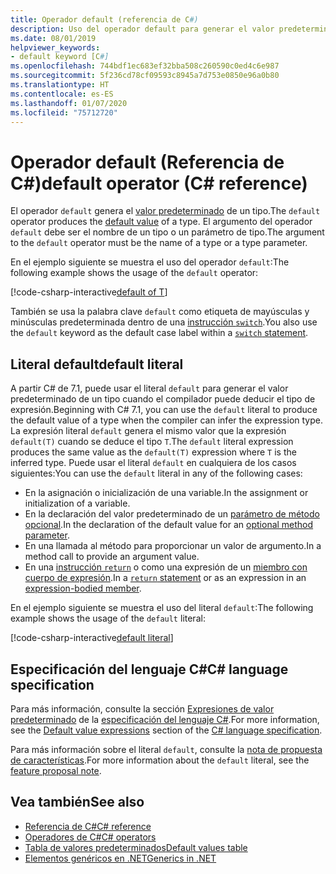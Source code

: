 ```yaml
---
title: Operador default (referencia de C#)
description: Uso del operador default para generar el valor predeterminado de un tipo
ms.date: 08/01/2019
helpviewer_keywords:
- default keyword [C#]
ms.openlocfilehash: 744bdf1ec683ef32bba508c260590c0ed4c6e987
ms.sourcegitcommit: 5f236cd78cf09593c8945a7d753e0850e96a0b80
ms.translationtype: HT
ms.contentlocale: es-ES
ms.lasthandoff: 01/07/2020
ms.locfileid: "75712720"
---
```

# <a name="default-operator-c-reference"></a><span data-ttu-id="1645b-103">Operador default (Referencia de C#)</span><span class="sxs-lookup"><span data-stu-id="1645b-103">default operator (C# reference)</span></span>

<span data-ttu-id="1645b-104">El operador `default` genera el [valor predeterminado](../keywords/default-values-table.md) de un tipo.</span><span class="sxs-lookup"><span data-stu-id="1645b-104">The `default` operator produces the [default value](../keywords/default-values-table.md) of a type.</span></span> <span data-ttu-id="1645b-105">El argumento del operador `default` debe ser el nombre de un tipo o un parámetro de tipo.</span><span class="sxs-lookup"><span data-stu-id="1645b-105">The argument to the `default` operator must be the name of a type or a type parameter.</span></span>

<span data-ttu-id="1645b-106">En el ejemplo siguiente se muestra el uso del operador `default`:</span><span class="sxs-lookup"><span data-stu-id="1645b-106">The following example shows the usage of the `default` operator:</span></span>

[!code-csharp-interactive[default of T](~/samples/csharp/language-reference/operators/DefaultOperator.cs#WithOperand)]

<span data-ttu-id="1645b-107">También se usa la palabra clave `default` como etiqueta de mayúsculas y minúsculas predeterminada dentro de una [instrucción `switch`](../keywords/switch.md).</span><span class="sxs-lookup"><span data-stu-id="1645b-107">You also use the `default` keyword as the default case label within a [`switch` statement](../keywords/switch.md).</span></span>

## <a name="default-literal"></a><span data-ttu-id="1645b-108">Literal default</span><span class="sxs-lookup"><span data-stu-id="1645b-108">default literal</span></span>

<span data-ttu-id="1645b-109">A partir C# de 7.1, puede usar el literal `default` para generar el valor predeterminado de un tipo cuando el compilador puede deducir el tipo de expresión.</span><span class="sxs-lookup"><span data-stu-id="1645b-109">Beginning with C# 7.1, you can use the `default` literal to produce the default value of a type when the compiler can infer the expression type.</span></span> <span data-ttu-id="1645b-110">La expresión literal `default` genera el mismo valor que la expresión `default(T)` cuando se deduce el tipo `T`.</span><span class="sxs-lookup"><span data-stu-id="1645b-110">The `default` literal expression produces the same value as the `default(T)` expression where `T` is the inferred type.</span></span> <span data-ttu-id="1645b-111">Puede usar el literal `default` en cualquiera de los casos siguientes:</span><span class="sxs-lookup"><span data-stu-id="1645b-111">You can use the `default` literal in any of the following cases:</span></span>

- <span data-ttu-id="1645b-112">En la asignación o inicialización de una variable.</span><span class="sxs-lookup"><span data-stu-id="1645b-112">In the assignment or initialization of a variable.</span></span>
- <span data-ttu-id="1645b-113">En la declaración del valor predeterminado de un [parámetro de método opcional](../../methods.md#optional-parameters-and-arguments).</span><span class="sxs-lookup"><span data-stu-id="1645b-113">In the declaration of the default value for an [optional method parameter](../../methods.md#optional-parameters-and-arguments).</span></span>
- <span data-ttu-id="1645b-114">En una llamada al método para proporcionar un valor de argumento.</span><span class="sxs-lookup"><span data-stu-id="1645b-114">In a method call to provide an argument value.</span></span>
- <span data-ttu-id="1645b-115">En una [instrucción `return`](../keywords/return.md) o como una expresión de un [miembro con cuerpo de expresión](../../programming-guide/statements-expressions-operators/expression-bodied-members.md).</span><span class="sxs-lookup"><span data-stu-id="1645b-115">In a [`return` statement](../keywords/return.md) or as an expression in an [expression-bodied member](../../programming-guide/statements-expressions-operators/expression-bodied-members.md).</span></span>

<span data-ttu-id="1645b-116">En el ejemplo siguiente se muestra el uso del literal `default`:</span><span class="sxs-lookup"><span data-stu-id="1645b-116">The following example shows the usage of the `default` literal:</span></span>

[!code-csharp-interactive[default literal](~/samples/csharp/language-reference/operators/DefaultOperator.cs#DefaultLiteral)]

## <a name="c-language-specification"></a><span data-ttu-id="1645b-117">Especificación del lenguaje C#</span><span class="sxs-lookup"><span data-stu-id="1645b-117">C# language specification</span></span>

<span data-ttu-id="1645b-118">Para más información, consulte la sección [Expresiones de valor predeterminado](~/_csharplang/spec/expressions.md#default-value-expressions) de la [especificación del lenguaje C#](~/_csharplang/spec/introduction.md).</span><span class="sxs-lookup"><span data-stu-id="1645b-118">For more information, see the [Default value expressions](~/_csharplang/spec/expressions.md#default-value-expressions) section of the [C# language specification](~/_csharplang/spec/introduction.md).</span></span>

<span data-ttu-id="1645b-119">Para más información sobre el literal `default`, consulte la [nota de propuesta de características](~/_csharplang/proposals/csharp-7.1/target-typed-default.md).</span><span class="sxs-lookup"><span data-stu-id="1645b-119">For more information about the `default` literal, see the [feature proposal note](~/_csharplang/proposals/csharp-7.1/target-typed-default.md).</span></span>

## <a name="see-also"></a><span data-ttu-id="1645b-120">Vea también</span><span class="sxs-lookup"><span data-stu-id="1645b-120">See also</span></span>

- [<span data-ttu-id="1645b-121">Referencia de C#</span><span class="sxs-lookup"><span data-stu-id="1645b-121">C# reference</span></span>](../index.md)
- [<span data-ttu-id="1645b-122">Operadores de C#</span><span class="sxs-lookup"><span data-stu-id="1645b-122">C# operators</span></span>](index.md)
- [<span data-ttu-id="1645b-123">Tabla de valores predeterminados</span><span class="sxs-lookup"><span data-stu-id="1645b-123">Default values table</span></span>](../keywords/default-values-table.md)
- [<span data-ttu-id="1645b-124">Elementos genéricos en .NET</span><span class="sxs-lookup"><span data-stu-id="1645b-124">Generics in .NET</span></span>](../../../standard/generics/index.md)
